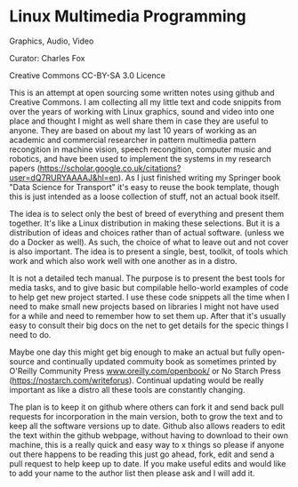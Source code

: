 # Linux Multimedia Programming

Graphics, Audio, Video

Curator: Charles Fox

Creative Commons CC-BY-SA 3.0 Licence

This is an attempt at open sourcing some written notes using github and Creative
Commons. I am collecting all my little text and code snippits from over the years of working with Linux graphics, sound and video into one place and thought I might as well share them in case they are useful to anyone. They are based on about my last 10 years of working as an academic and commercial researcher in pattern multimedia pattern recongition in machine vision, speech recongition, computer music and robotics, and have been used to implement the systems in my research papers (https://scholar.google.co.uk/citations?user=dQ7RURYAAAAJ&hl=en).  As I just finished writing my Springer book "Data Science for Transport" it's easy to reuse the book template, though this is just intended as a loose collection of stuff, not an actual book itself.

The idea is to select only the best of breed of everything and present them together.
It's like a Linux distribution in making these selections. But it is a distribution of ideas
and choices rather than of actual software. (unless we do a Docker as well). As such,
the choice of what to leave out and not cover is also important. The idea is to present a
single, best, toolkit, of tools which work and which also work well with one another as
in a distro.

It is not a detailed tech manual. The purpose is to present the best tools for media
tasks, and to give basic but compilable hello-world examples of code to help get new
project started. I use these code snippets all the time when I need to make small new
projects based on libraries I might not have used for a while and need to remember how
to set them up. After that it's usually easy to consult their big docs on the net to get
details for the specic things I need to do.

Maybe one day this might get big enough to make an actual but fully open-source and
continually updated commuity book as sometimes printed by O'Reilly Community Press
www.oreilly.com/openbook/ or No Starch Press (https://nostarch.com/writeforus).
Continual updating would be really important as like a distro all these tools are constantly
changing.

The plan is to keep it on github where others can fork it and send back pull requests
for incorporation in the main version, both to grow the text and to keep all the software
versions up to date. Github also allows readers to edit the text within the github webpage,
without having to download to their own machine, this is a really quick and easy way to
x things so please if anyone out there happens to be reading this just go ahead, fork,
edit and send a pull request to help keep up to date. If you make useful edits and would
like to add your name to the author list then please ask and I will add it.

